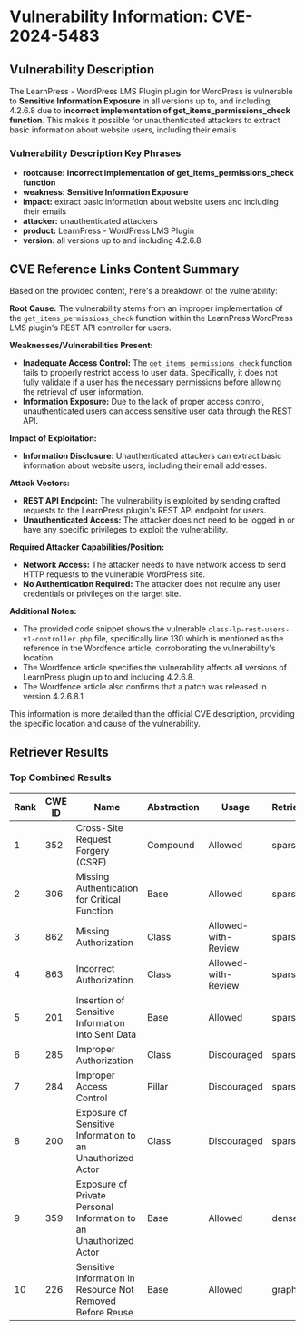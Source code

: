 # Vulnerability Information: CVE-2024-5483

## Vulnerability Description
The LearnPress - WordPress LMS Plugin plugin for WordPress is vulnerable to **Sensitive Information Exposure** in all versions up to, and including, 4.2.6.8 due to **incorrect implementation of get_items_permissions_check function**. This makes it possible for unauthenticated attackers to extract basic information about website users, including their emails

### Vulnerability Description Key Phrases
- **rootcause:** **incorrect implementation of get_items_permissions_check function**
- **weakness:** **Sensitive Information Exposure**
- **impact:** extract basic information about website users and including their emails
- **attacker:** unauthenticated attackers
- **product:** LearnPress - WordPress LMS Plugin
- **version:** all versions up to and including 4.2.6.8

## CVE Reference Links Content Summary
Based on the provided content, here's a breakdown of the vulnerability:

**Root Cause:** The vulnerability stems from an improper implementation of the `get_items_permissions_check` function within the LearnPress WordPress LMS plugin's REST API controller for users.

**Weaknesses/Vulnerabilities Present:**
- **Inadequate Access Control:** The `get_items_permissions_check` function fails to properly restrict access to user data. Specifically, it does not fully validate if a user has the necessary permissions before allowing the retrieval of user information.
- **Information Exposure:** Due to the lack of proper access control, unauthenticated users can access sensitive user data through the REST API.

**Impact of Exploitation:**
- **Information Disclosure:**  Unauthenticated attackers can extract basic information about website users, including their email addresses.

**Attack Vectors:**
- **REST API Endpoint:** The vulnerability is exploited by sending crafted requests to the LearnPress plugin's REST API endpoint for users.
- **Unauthenticated Access:** The attacker does not need to be logged in or have any specific privileges to exploit the vulnerability.

**Required Attacker Capabilities/Position:**
- **Network Access:** The attacker needs to have network access to send HTTP requests to the vulnerable WordPress site.
- **No Authentication Required:** The attacker does not require any user credentials or privileges on the target site.

**Additional Notes:**
- The provided code snippet shows the vulnerable `class-lp-rest-users-v1-controller.php` file, specifically line 130 which is mentioned as the reference in the Wordfence article, corroborating the vulnerability's location.
- The Wordfence article specifies the vulnerability affects all versions of LearnPress plugin up to and including 4.2.6.8.
- The Wordfence article also confirms that a patch was released in version 4.2.6.8.1

This information is more detailed than the official CVE description, providing the specific location and cause of the vulnerability.

## Retriever Results

### Top Combined Results

| Rank | CWE ID | Name | Abstraction | Usage  | Retrievers | Individual Scores |
|------|--------|------|-------------|-------|------------|-------------------|
| 1 | 352 | Cross-Site Request Forgery (CSRF) | Compound | Allowed | sparse | 0.318 |
| 2 | 306 | Missing Authentication for Critical Function | Base | Allowed | sparse | 0.316 |
| 3 | 862 | Missing Authorization | Class | Allowed-with-Review | sparse | 0.312 |
| 4 | 863 | Incorrect Authorization | Class | Allowed-with-Review | sparse | 0.310 |
| 5 | 201 | Insertion of Sensitive Information Into Sent Data | Base | Allowed | sparse | 0.298 |
| 6 | 285 | Improper Authorization | Class | Discouraged | sparse | 0.297 |
| 7 | 284 | Improper Access Control | Pillar | Discouraged | sparse | 0.295 |
| 8 | 200 | Exposure of Sensitive Information to an Unauthorized Actor | Class | Discouraged | sparse | 0.294 |
| 9 | 359 | Exposure of Private Personal Information to an Unauthorized Actor | Base | Allowed | dense | 0.544 |
| 10 | 226 | Sensitive Information in Resource Not Removed Before Reuse | Base | Allowed | graph | 0.002 |


